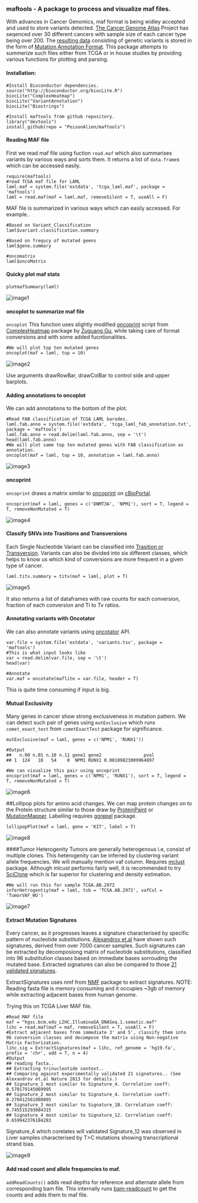 ### maftools - A package to process and visualize maf files. 

With advances in Cancer Genomics, maf format is being widley accepted and used to store variants detected. 
[The Cancer Genome Atlas](http://cancergenome.nih.gov) Project has seqenced over 30 different cancers with sample size of each cancer type being over 200. The [resulting data](https://wiki.nci.nih.gov/display/TCGA/TCGA+MAF+Files) consisting of genetic variants is stored in the form of [Mutation Annotation Format](https://wiki.nci.nih.gov/display/TCGA/Mutation+Annotation+Format+(MAF)+Specification). This package attempts to summerize such files either from TCGA or in house studies by providing various functions for plotting and parsing.

#### Installation:

```{r results='hide'}
#Install Bioconductor dependencies.
source("http://bioconductor.org/biocLite.R")
biocLite("ComplexHeatmap")
biocLite("VariantAnnotation")
biocLite("Biostrings")

#Install maftools from github repository.
library("devtools")
install_github(repo = "PoisonAlien/maftools")
```

#### Reading MAF file
First we read maf file using fuction `read.maf` which also summarises variants by various ways and sorts them. It returns a list of `data.frame`s which can be accessed easily.

```{r results='hide'}
require(maftools)
#read TCGA maf file for LAML
laml.maf = system.file('extdata', 'tcga_laml.maf', package = 'maftools')
laml = read.maf(maf = laml.maf, removeSilent = T, useAll = F)
```

MAF file is summarized in various ways which can easily accessed. For example..

```{r, echo=TRUE, size=1}
#Based on Variant_Classification
laml$variant.classification.summary

#Based on frequcy of mutated geens
laml$gene.summary

#oncomatrix
laml$oncoMatrix
```
#### Quicky plot maf stats

```{r, echo=TRUE}
plotmafSummary(laml)
```
![image1](https://github.com/PoisonAlien/maftools/blob/master/images/image1)

#### oncoplot to summarize maf file
`oncoplot` This function uses slightly modified [oncoprint](https://github.com/jokergoo/ComplexHeatmap/blob/908b32ee4c495c74adfa077c967024a77c56b375/vignettes/oncoprint.R) script from [ComplexHeatmap](https://github.com/jokergoo/ComplexHeatmap) package by [Zuguang Gu](https://github.com/jokergoo), while taking care of format conversions and with some added fucntionalities.

```{r, echo=TRUE, fig.height=7,fig.width=14}
#We will plot top ten mutated genes
oncoplot(maf = laml, top = 10)
```
![image2](https://github.com/PoisonAlien/maftools/blob/master/images/image2)

Use arguments drawRowBar, drawColBar to control side and upper barplots.

#### Adding annotations to oncoplot
We can add annotations to the bottom of the plot.
```{r, echo=TRUE, fig.height=9,fig.width=16}
#Read FAB classification of TCGA LAML barodes.
laml.fab.anno = system.file('extdata', 'tcga_laml_fab_annotation.txt', package = 'maftools')
laml.fab.anno = read.delim(laml.fab.anno, sep = '\t')
head(laml.fab.anno)
#We will plot same top ten mutated genes with FAB classification as annotation.
oncoplot(maf = laml, top = 10, annotation = laml.fab.anno)
```
![image3](https://github.com/PoisonAlien/maftools/blob/master/images/image3)

#### oncoprint 
`oncoprint` draws a matrix similar to [oncoprint](http://www.cbioportal.org/faq.jsp#what-are-oncoprints) on [cBioPortal](http://www.cbioportal.org/index.do).

```{r, echo=TRUE,fig.height=1.5,fig.width=7,fig.align='center'}
oncoprint(maf = laml, genes = c('DNMT3A', 'NPM1'), sort = T, legend = T, removeNonMutated = T)
```
![image4](https://github.com/PoisonAlien/maftools/blob/master/images/image4)

#### Classify SNVs into Trasitions and Transversions
Each Single Nucleotide Variant can be classified into [Trasition or Transversion]((http://www.mun.ca/biology/scarr/Transitions_vs_Transversions.html)). Variants can also be divided into six different classes, which helps to know us which kind of conversions are more frequent in a given type of cancer.  

```{r, echo=TRUE,fig.height=4,fig.width=6, warning=FALSE,fig.align='center'}
laml.titv.summary = titv(maf = laml, plot = T)
```
![image5](https://github.com/PoisonAlien/maftools/blob/master/images/image5)

It also returns a list of dataframes with raw counts for each conversion, fraction of each conversion and Ti to Tv ratios.

#### Annotating variants with Oncotator
We can also annotate variants using [oncotator](http://www.broadinstitute.org/oncotator/) API.

```{r}
var.file = system.file('extdata', 'variants.tsv', package = 'maftools')
#This is what input looks like
var = read.delim(var.file, sep = '\t')
head(var)
```

```{r, results='hide'}
#Annotate 
var.maf = oncotate(maflite = var.file, header = T)
```

This is quite time consuming if input is big.

#### Mutual Exclusivity
Many genes in cancer show strong exclusiveness in mutation pattern. We can detect such pair of genes using `mutExclusive` which runs `comet_exact_test` from `cometExactTest` package for significance. 

```{r, echo = TRUE, fig.height=1.5,fig.width=7,fig.align='center'}
mutExclusive(maf = laml, genes = c('NPM1', 'RUNX1'))

#Output
##   n.00 n.01 n.10 n.11 gene1 gene2                pval
## 1  124   18   54    0  NPM1 RUNX1 0.00109823009964897

#We can visualize this pair using oncoprint
oncoprint(maf = laml, genes = c('NPM1', 'RUNX1'), sort = T, legend = T, removeNonMutated = T)
```
![image6](https://github.com/PoisonAlien/maftools/blob/master/images/image6)

##Lollipop plots for amino acid changes.
We can map protein changes on to the Protein structure similar to those draw by [ProteinPaint](https://pecan.stjude.org/proteinpaint/TP53/) or [MutationMapper](http://www.cbioportal.org/mutation_mapper.jsp). Labelling requires [ggrepel](https://cran.r-project.org/web/packages/ggrepel/index.html) package.
```{r, echo = TRUE, fig.height=4,fig.width=7,fig.align='center'}
lollipopPlot(maf = laml, gene = 'KIT', label = T)
```
![image8](https://github.com/PoisonAlien/maftools/blob/master/images/image8)

####Tumor Heterogenity
Tumors are generally heterogenous i.e, consist of multiple clones. This heterogenity can be inferred by clustering variant allele frequencies. We will manually mention vaf column. Requires [mclust](https://cran.r-project.org/web/packages/mclust/index.html) package. Although mlcust performs fairly well, it is recommended to try [SciClone](https://github.com/genome/sciclone) which is far superior for clustering and density estimation.

```{r, echo = TRUE, fig.align='center', fig.height=5, fig.width=7}
#We will run this for sample TCGA.AB.2972
inferHetrogentiy(maf = laml, tsb = 'TCGA.AB.2972', vafCol = 'TumorVAF_WU')
```
![image7](https://github.com/PoisonAlien/maftools/blob/master/images/image7)

#### Extract Mutation Signatures
Every cancer, as it progresses leaves a signature characterised by specific pattern of nucleotide substitutions. [Alexandrov et.al](http://www.nature.com/nature/journal/v500/n7463/full/nature12477.html) have shown such signatures, derived from over 7000 cancer samples. Such signatures can be extracted by decomposiong matrix of nucleotide substitutions, classified into 96 substitution classes based on immediate bases sorrouding the mutated base. Extracted signatures can also be compared to those [21 validated signatures](http://cancer.sanger.ac.uk/cosmic/signatures). 

ExtractSignatures uses nmf from [NMF](https://cran.r-project.org/web/packages/NMF/index.html) package to extract signatures. 
NOTE: Reading fasta file is memory consuming and it occupies ~3gb of memory while extracting adjacent bases from human genome.

Trying this on TCGA Liver MAF file.
```{r}
#Read MAF file
maf = "hgsc.bcm.edu_LIHC.IlluminaGA_DNASeq.1.somatic.maf"
lihc = read.maf(maf = maf, removeSilent = T, useAll = F)
#Extract adjacent bases from immediate 3' and 5', classify them into 96 conversion classes and decompose the matrix using Non-negative Matrix Factorization.
lihc.sig = ExtractSignatures(maf = lihc, ref_genome = 'hg19.fa', prefix = 'chr', add = T, n = 4)
#Output
## reading fasta..
## Extracting trinucleotide context..
## Comparing against experimentally validated 21 signatures.. (See Alexandrov et.al Nature 2013 for details.)
## Signature_1 most similar to Signature_4. Correlation coeff: 0.570179145069995
## Signature_2 most similar to Signature_4. Correlation coeff: 0.270412561060805
## Signature_3 most similar to Signature_1B. Correlation coeff: 0.745515293084315
## Signature_4 most similar to Signature_12. Correlation coeff: 0.659942376184283
```
Signature_4 which corelates will validated Signature_12 was observed in Liver samples characterised by T>C mutations showing transcriptional strand bias.

![image9](https://github.com/PoisonAlien/maftools/blob/master/images/image9)

#### Add read count and allele frequencies to maf.
`addReadCounts()` adds read depths for reference and alternate allele from corresponding bam file. This internally runs [bam-readcount](https://github.com/genome/bam-readcount) to get the counts and adds them to maf file. 
